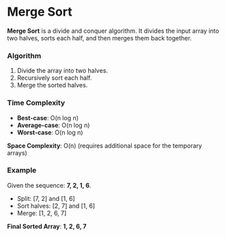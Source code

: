 # Merge Sort

**Merge Sort** is a divide and conquer algorithm. It divides the input array into two halves, sorts each half, and then merges them back together.

### Algorithm

1. Divide the array into two halves.
2. Recursively sort each half.
3. Merge the sorted halves.

### Time Complexity

- **Best-case**: O(n log n)
- **Average-case**: O(n log n)
- **Worst-case**: O(n log n)

 **Space Complexity**: O(n) (requires additional space for the temporary arrays)

### Example

Given the sequence: **7, 2, 1, 6**.

- Split: [7, 2] and [1, 6]
- Sort halves: [2, 7] and [1, 6]
- Merge: [1, 2, 6, 7]

**Final Sorted Array**: **1, 2, 6, 7**
